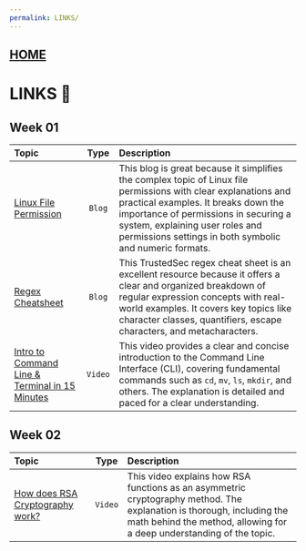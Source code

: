```yaml
---
permalink: LINKS/
---
```


## [HOME](../)

# LINKS 🔗
## Week 01 

Topic | Type | Description
:--   | :--: | :---        
[Linux File Permission](https://www.redhat.com/sysadmin/linux-file-permissions-explained) | `Blog` | This blog is great because it simplifies the complex topic of Linux file permissions with clear explanations and practical examples. It breaks down the importance of permissions in securing a system, explaining user roles and permissions settings in both symbolic and numeric formats.
[Regex Cheatsheet](https://trustedsec.com/blog/regex-cheat-sheet) | `Blog` | This TrustedSec regex cheat sheet is an excellent resource because it offers a clear and organized breakdown of regular expression concepts with real-world examples. It covers key topics like character classes, quantifiers, escape characters, and metacharacters.
[Intro to Command Line & Terminal in 15 Minutes](https://www.youtube.com/watch?v=eIhqceKmvvo) | `Video` | This video provides a clear and concise introduction to the Command Line Interface (CLI), covering fundamental commands such as `cd`, `mv`, `ls`, `mkdir`, and others. The explanation is detailed and paced for a clear understanding.

## Week 02
Topic | Type | Description
:--   | :--: | :---   
[How does RSA Cryptography work?](https://www.youtube.com/watch?v=qph77bTKJTM) | `Video` | This video explains how RSA functions as an asymmetric cryptography method. The explanation is thorough, including the math behind the method, allowing for a deep understanding of the topic.
